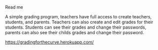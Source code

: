 Read me

A simple grading program, teachers have full access to create teachers, students, and parents. Teachers can also create and edit grades for their students. Students can see their grades and change their passwords, parents can also see their childs grades and change their password.

https://gradingforthecurve.herokuapp.com/

